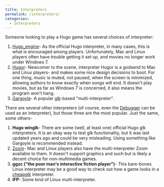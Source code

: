 ```yaml
---
title: Interpreters
permalink: /interpreters/
categories: 
  - Interpreters
---
```


Someone looking to play a Hugo game has several choices of interpreter:

1.  [Hugo_engine](interpreters/he/)- As the official Hugo
    interpreter, in many cases, this is what is encouraged among
    players. Unfortunately, Mac and Linux players often have trouble
    getting it set up, and movies no longer work under Windows 7.
2.  [Hugor](interpreters/hugor/)- Newcomer to the scene, interpreter Hugor
    is a godsend to Mac and Linux players- and makes some nice design
    decisions to boot. For one thing, music is muted, not paused, when
    the screen is minimized, allowing authors to know exactly when songs
    will end. It doesn't play movies, but as far as Windows 7 is
    concerned, it also means the program won't hang.
3.  [Gargoyle](interpreters/gargoyle/)- A popular
    [glk](definitions/glk/)-based "multi-interpreter".

There are several other interpreters (of course, even the
[Debugger](basics/debugger/) can be used as an interpreter), but
those three are the most popular. Just the same, some others-

1.  **Hugo winglk**- There are some (well, at least one) official Hugo
    glk interpreters. It is an okay way to test glk functionality, but
    it was last updated years ago and could be very misleading. Using
    something like Gargoyle is recommended instead.
2.  [Zoom](http://ifwiki.org/index.php/Zoom)- Mac and Linux players also
    have the multi-interpreter Zoom available to them. It doesn't
    support graphics and such but is likely a decent choice for
    non-multimedia games.
3.  **ggzc ("the poor man's interactive fiction player")**- This
    bare-bones Linux interpreter may be a good way to check out how a
    game looks in a [cheapglk](definitions/cheapglk/) interpreter.
4.  **IFP**- Some kind of Linux multi-interpreter.
